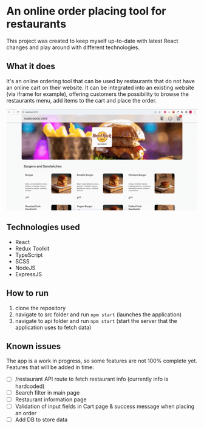 # An online order placing tool for restaurants
This project was created to keep myself up-to-date with latest React changes and play around with different technologies.

## What it does

It's an online ordering tool that can be used by restaurants that do not have an online cart on their website. It can be integrated into an existing website (via iframe for example), offering customers the possibility to browse the restaurants menu, add items to the cart and place the order.

![](https://github.com/horiastere/restaurant-component-typescript/blob/readme/restaurant-component-readme.gif)

## Technologies used
- React
- Redux Toolkit
- TypeScript
- SCSS
- NodeJS
- ExpressJS

## How to run
1. clone the repository
2. navigate to src folder and run `npm start` (launches the application)
2. navigate to api folder and run `npm start` (start the server that the application uses to fetch data)

## Known issues
The app is a work in progress, so some features are not 100% complete yet.
Features that will be added in time:
- [ ] /restaurant API route to fetch restaurant info (currently info is hardcoded)
- [ ] Search filter in main page
- [ ] Restaurant information page
- [ ] Validation of input fields in Cart page & success message when placing an order
- [ ] Add DB to store data
